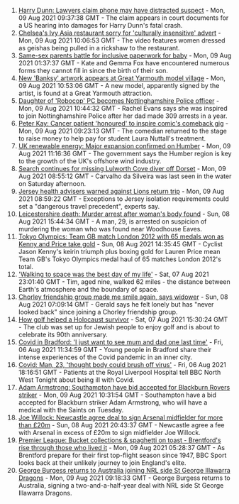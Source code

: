 1. [Harry Dunn: Lawyers claim phone may have distracted suspect](https://www.bbc.co.uk/news/uk-england-northamptonshire-58144499) - Mon, 09 Aug 2021 09:37:38 GMT - The claim appears in court documents for a US hearing into damages for Harry Dunn's fatal crash.
2. [Chelsea's Ivy Asia restaurant sorry for 'culturally insensitive' advert](https://www.bbc.co.uk/news/uk-england-london-58145325) - Mon, 09 Aug 2021 10:06:53 GMT - The video features women dressed as geishas being pulled in a rickshaw to the restaurant.
3. [Same-sex parents battle for inclusive paperwork for baby](https://www.bbc.co.uk/news/uk-england-devon-58071558) - Mon, 09 Aug 2021 01:37:37 GMT - Kate and Gemma Fox have encountered numerous forms they cannot fill in since the birth of their son.
4. [New 'Banksy' artwork appears at Great Yarmouth model village](https://www.bbc.co.uk/news/uk-england-norfolk-58143164) - Mon, 09 Aug 2021 10:53:06 GMT - A new model, apparently signed by the artist, is found at a Great Yarmouth attraction.
5. [Daughter of 'Robocop' PC becomes Nottinghamshire Police officer](https://www.bbc.co.uk/news/uk-england-nottinghamshire-58104765) - Mon, 09 Aug 2021 10:44:32 GMT - Rachel Evans says she was inspired to join Nottinghamshire Police after her dad made 309 arrests in a year.
6. [Peter Kay: Cancer patient 'honoured' to inspire comic's comeback gig](https://www.bbc.co.uk/news/uk-england-lancashire-58143012) - Mon, 09 Aug 2021 09:23:13 GMT - The comedian returned to the stage to raise money to help pay for student Laura Nuttall's treatment.
7. [UK renewable energy: Major expansion confirmed on Humber](https://www.bbc.co.uk/news/uk-england-humber-58143027) - Mon, 09 Aug 2021 11:16:36 GMT - The government says the Humber region is key to the growth of the UK's offshore wind industry.
8. [Search continues for missing Lulworth Cove diver off Dorset](https://www.bbc.co.uk/news/uk-england-dorset-58144421) - Mon, 09 Aug 2021 08:55:12 GMT - Carvalho da Silveira was last seen in the water on Saturday afternoon.
9. [Jersey health advisers warned against Lions return trip](https://www.bbc.co.uk/news/world-europe-jersey-58142610) - Mon, 09 Aug 2021 08:59:22 GMT - Exceptions to Jersey isolation requirements could set a "dangerous travel precedent", experts say.
10. [Leicestershire death: Murder arrest after woman's body found](https://www.bbc.co.uk/news/uk-england-leicestershire-58138005) - Sun, 08 Aug 2021 15:44:34 GMT - A man, 29, is arrested on suspicion of murdering the woman who was found near Woodhouse Eaves.
11. [Tokyo Olympics: Team GB match London 2012 with 65 medals won as Kenny and Price take gold](https://www.bbc.co.uk/sport/olympics/58125822) - Sun, 08 Aug 2021 14:35:45 GMT - Cyclist Jason Kenny's keirin triumph plus boxing gold for Lauren Price mean Team GB's Tokyo Olympics medal haul of 65 matches London 2012's total.
12. ['Walking to space was the best day of my life'](https://www.bbc.co.uk/news/uk-england-nottinghamshire-58071075) - Sat, 07 Aug 2021 23:01:40 GMT - Tim, aged nine, walked 62 miles - the distance between Earth's atmosphere and the boundary of space.
13. [Chorley friendship group made me smile again, says widower](https://www.bbc.co.uk/news/uk-england-lancashire-58106487) - Sun, 08 Aug 2021 07:09:14 GMT - Gerald says he felt lonely but has "never looked back" since joining a Chorley friendship group.
14. [How golf helped a Holocaust survivor](https://www.bbc.co.uk/news/uk-england-manchester-58129539) - Sat, 07 Aug 2021 15:30:24 GMT - The club was set up for Jewish people to enjoy golf and is about to celebrate its 90th anniversary.
15. [Covid in Bradford: 'I just want to see mum and dad one last time'](https://www.bbc.co.uk/news/uk-england-leeds-58115377) - Fri, 06 Aug 2021 11:34:59 GMT - Young people in Bradford share their intense experiences of the Covid pandemic in an inner city.
16. [Covid: Man, 23, 'thought body could brush off virus'](https://www.bbc.co.uk/news/uk-england-merseyside-58121193) - Fri, 06 Aug 2021 18:16:51 GMT - Patients at the Royal Liverpool Hospital tell BBC North West Tonight about being ill with Covid.
17. [Adam Armstrong: Southampton have bid accepted for Blackburn Rovers striker](https://www.bbc.co.uk/sport/football/58143075) - Mon, 09 Aug 2021 10:31:54 GMT - Southampton have a bid accepted for Blackburn striker Adam Armstrong, who will have a medical with the Saints on Tuesday.
18. [Joe Willock: Newcastle agree deal to sign Arsenal midfielder for more than £20m](https://www.bbc.co.uk/sport/football/58141002) - Sun, 08 Aug 2021 20:43:37 GMT - Newcastle agree a fee with Arsenal in excess of £20m to sign midfielder Joe Willock.
19. [Premier League: Bucket collections & spaghetti on toast - Brentford's rise through those who lived it](https://www.bbc.co.uk/sport/football/58137450) - Mon, 09 Aug 2021 05:28:37 GMT - As Brentford prepare for their first top-flight season since 1947, BBC Sport looks back at their unlikely journey to join England's elite.
20. [George Burgess returns to Australia joining NRL side St George Illawarra Dragons](https://www.bbc.co.uk/sport/rugby-league/58144519) - Mon, 09 Aug 2021 09:18:33 GMT - George Burgess returns to Australia, signing a two-and-a-half-year deal with NRL side St George Illawarra Dragons.

